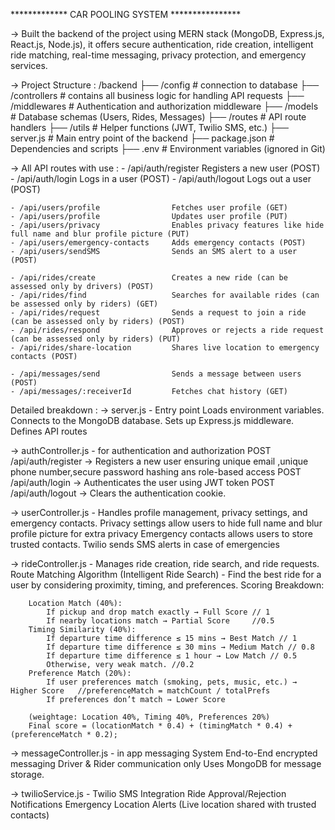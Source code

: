 ************* CAR POOLING SYSTEM ****************

-> Built the backend of the project using MERN stack (MongoDB, Express.js, React.js, Node.js), it offers secure authentication, ride creation,     intelligent ride matching, real-time messaging, privacy protection, and emergency services.


-> Project Structure :
/backend
  ├── /config          # connection to database
  ├── /controllers     # contains all business logic for handling API requests
  ├── /middlewares     # Authentication and authorization middleware
  ├── /models          # Database schemas (Users, Rides, Messages)
  ├── /routes          # API route handlers
  ├── /utils           # Helper functions (JWT, Twilio SMS, etc.)
  ├── server.js        # Main entry point of the backend
  ├── package.json     # Dependencies and scripts
  ├── .env             # Environment variables (ignored in Git)


  -> All API routes with use :
    - /api/auth/register    	        Registers a new user (POST)
    - /api/auth/login	    	        Logs in a user (POST)
    - /api/auth/logout	    	        Logs out a user (POST)

    - /api/users/profile		        Fetches user profile (GET)
    - /api/users/profile		        Updates user profile (PUT)
    - /api/users/privacy                Enables privacy features like hide full name and blur profile picture (PUT)
    - /api/users/emergency-contacts		Adds emergency contacts (POST)
    - /api/users/sendSMS		        Sends an SMS alert to a user (POST)

    - /api/rides/create		            Creates a new ride (can be assessed only by drivers) (POST)
    - /api/rides/find		            Searches for available rides (can be assessed only by riders) (GET)
    - /api/rides/request		        Sends a request to join a ride (can be assessed only by riders) (POST)
    - /api/rides/respond		        Approves or rejects a ride request (can be assessed only by riders) (PUT)
    - /api/rides/share-location         Shares live location to emergency contacts (POST)
    
    - /api/messages/send		        Sends a message between users (POST)
    - /api/messages/:receiverId	 	    Fetches chat history (GET)
    
    
Detailed breakdown :
-> server.js - Entry point
        Loads environment variables.
        Connects to the MongoDB database.
        Sets up Express.js middleware.
        Defines API routes

-> authController.js - for authentication and authorization
        POST /api/auth/register  →  Registers a new user ensuring unique email ,unique phone number,secure password hashing ans role-based access 
        POST /api/auth/login     →  Authenticates the user using JWT token
        POST /api/auth/logout    →  Clears the authentication cookie.

-> userController.js - Handles profile management, privacy settings, and emergency contacts.
        Privacy settings allow users to hide full name and blur profile picture for extra privacy
        Emergency contacts allows users to store trusted contacts. Twilio sends SMS alerts in case of emergencies

-> rideController.js - Manages ride creation, ride search, and ride requests.
        Route Matching Algorithm (Intelligent Ride Search) - Find the best ride for a user by considering proximity, timing, and preferences.
        Scoring Breakdown:

        Location Match (40%):
            If pickup and drop match exactly → Full Score // 1
            If nearby locations match → Partial Score     //0.5
        Timing Similarity (40%):
            If departure time difference ≤ 15 mins → Best Match // 1
            If departure time difference ≤ 30 mins → Medium Match // 0.8
            If departure time difference ≤ 1 hour → Low Match // 0.5
            Otherwise, very weak match. //0.2
        Preference Match (20%):
            If user preferences match (smoking, pets, music, etc.) → Higher Score   //preferenceMatch = matchCount / totalPrefs
            If preferences don’t match → Lower Score

        (weightage: Location 40%, Timing 40%, Preferences 20%)
        Final score = (locationMatch * 0.4) + (timingMatch * 0.4) + (preferenceMatch * 0.2);

-> messageController.js - in app messaging System
        End-to-End encrypted messaging
        Driver & Rider communication only
        Uses MongoDB for message storage.

-> twilioService.js - Twilio SMS Integration
        Ride Approval/Rejection Notifications
        Emergency Location Alerts (Live location shared with trusted contacts)
